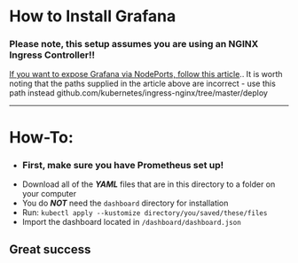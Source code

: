 # How to Install Grafana

### Please note, this setup assumes you are using an NGINX Ingress Controller!! 

[If you want to expose Grafana via NodePorts, follow this article](https://kubernetes.github.io/ingress-nginx/user-guide/monitoring/).. It is worth noting that the paths supplied in the article above are incorrect - use this path instead github.com/kubernetes/ingress-nginx/tree/master/deploy

---

# How-To:

- ### First, make sure you have Prometheus set up!
- Download all of the ***YAML*** files that are in this directory to a folder on your computer
- You do ***NOT*** need the `dashboard` directory for installation
- Run: `kubectl apply --kustomize directory/you/saved/these/files`
- Import the dashboard located in `/dashboard/dashboard.json`

## Great success
